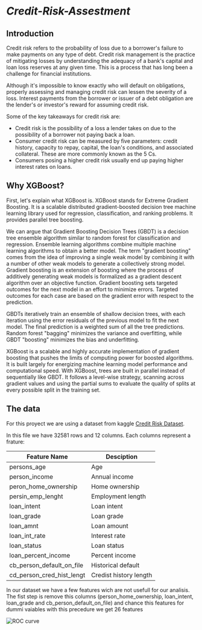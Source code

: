 # *Credit-Risk-Assestment*

## Introduction

Credit risk refers to the probability of loss due to a borrower's failure to make payments on any type of debt. Credit risk management is the practice of mitigating losses by understanding the adequacy of a bank's capital and loan loss reserves at any given time. This is a process that has long been a challenge for financial institutions.

Although it's impossible to know exactly who will default on obligations, properly assessing and managing credit risk can lessen the severity of a loss. Interest payments from the borrower or issuer of a debt obligation are the lender's or investor's reward for assuming credit risk.

Some of the key takeaways for credit risk are:

* Credit risk is the possibility of a loss a lender takes on due to the possibility of a borrower not paying back a loan.
* Consumer credit risk can be measured by five parameters: credit history, capacity to repay, capital, the loan's conditions, and associated collateral. These are more commonly known as the 5 Cs.
* Consumers posing a higher credit risk usually end up paying higher interest rates on loans.

## Why XGBoost?

First, let's explain what XGBoost is. XGBoost stands for Extreme Gradient Boosting. It is a scalable distributed gradient-boosted decision tree machine learning library used for regression, classification, and ranking problems. It provides parallel tree boosting.

We can argue that Gradient Boosting Decision Trees (GBDT) is a decision tree ensemble algorithm similar to random forest for classification and regression. Ensemble learning algorithms combine multiple machine learning algorithms to obtain a better model. The term "gradient boosting" comes from the idea of improving a single weak model by combining it with a number of other weak models to generate a collectively strong model. Gradient boosting is an extension of boosting where the process of additively generating weak models is formalized as a gradient descent algorithm over an objective function. Gradient boosting sets targeted outcomes for the next model in an effort to minimize errors. Targeted outcomes for each case are based on the gradient error with respect to the prediction.

GBDTs iteratively train an ensemble of shallow decision trees, with each iteration using the error residuals of the previous model to fit the next model. The final prediction is a weighted sum of all the tree predictions. Random forest "bagging" minimizes the variance and overfitting, while GBDT "boosting" minimizes the bias and underfitting.

XGBoost is a scalable and highly accurate implementation of gradient boosting that pushes the limits of computing power for boosted algorithms. It is built largely for energizing machine learning model performance and computational speed. With XGBoost, trees are built in parallel instead of sequentially like GBDT. It follows a level-wise strategy, scanning across gradient values and using the partial sums to evaluate the quality of splits at every possible split in the training set.


## The data
For this proyect we are using a dataset from kaggle [Credit Risk Dataset](https://www.kaggle.com/datasets/laotse/credit-risk-dataset).

In this file we have 32581 rows and 12 columns. Each columns represent a frature:

| Feature Name              | Desciption             |
| ------------------------- | ---------------------- |
| persons_age               | Age                    |
| person_income             | Annual income          |
| peron_home_ownership      | Home ownership         |
| persin_emp_lenght         | Employment length      |
| loan_intent               | Loan intent            |
| loan_grade                | Loan grade             |
| loan_amnt                 | Loan amount            |
| loan_int_rate             | Interest rate          |
| loan_status               | Loan status            |
| loan_percent_income       | Percent income         | 
| cb_person_default_on_file | Historical default     |
| cd_person_cred_hist_lengt | Credist history length |


In our dataset we have a few features wich are not usefull for our analisis. The fist step is remove this columns (person_home_ownership, loan_intent, loan_grade and cb_person_default_on_file) and chance this features for dummi vaiables with this precedure we get 26 features



![ROC curve](https://user-images.githubusercontent.com/86662665/227044310-e0384e51-d741-4f7b-8c08-27b82f2f0862.png)

